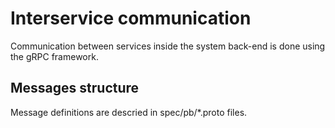 # Interservice communication
Communication between services inside the system back-end is done using the gRPC framework.
## Messages structure
Message definitions are descried in spec/pb/*.proto files.

[//]: # (TODO: update the structure from mockup to the actual one after it is implemented)
